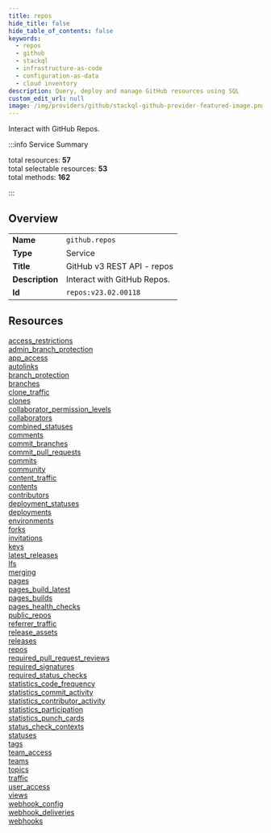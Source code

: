 ```yaml
---
title: repos
hide_title: false
hide_table_of_contents: false
keywords:
  - repos
  - github
  - stackql
  - infrastructure-as-code
  - configuration-as-data
  - cloud inventory
description: Query, deploy and manage GitHub resources using SQL
custom_edit_url: null
image: /img/providers/github/stackql-github-provider-featured-image.png
---
```

Interact with GitHub Repos.  
    
:::info Service Summary

<div class="row">
<div class="providerDocColumn">
<span>total resources:&nbsp;<b>57</b></span><br />
<span>total selectable resources:&nbsp;<b>53</b></span><br />
<span>total methods:&nbsp;<b>162</b></span><br />
</div>
</div>

:::

## Overview
<table><tbody>
<tr><td><b>Name</b></td><td><code>github.repos</code></td></tr>
<tr><td><b>Type</b></td><td>Service</td></tr>
<tr><td><b>Title</b></td><td>GitHub v3 REST API - repos</td></tr>
<tr><td><b>Description</b></td><td>Interact with GitHub Repos.</td></tr>
<tr><td><b>Id</b></td><td><code>repos:v23.02.00118</code></td></tr>
</tbody></table>

## Resources
<div class="row">
<div class="providerDocColumn">
<a href="/providers/github/repos/access_restrictions/">access_restrictions</a><br />
<a href="/providers/github/repos/admin_branch_protection/">admin_branch_protection</a><br />
<a href="/providers/github/repos/app_access/">app_access</a><br />
<a href="/providers/github/repos/autolinks/">autolinks</a><br />
<a href="/providers/github/repos/branch_protection/">branch_protection</a><br />
<a href="/providers/github/repos/branches/">branches</a><br />
<a href="/providers/github/repos/clone_traffic/">clone_traffic</a><br />
<a href="/providers/github/repos/clones/">clones</a><br />
<a href="/providers/github/repos/collaborator_permission_levels/">collaborator_permission_levels</a><br />
<a href="/providers/github/repos/collaborators/">collaborators</a><br />
<a href="/providers/github/repos/combined_statuses/">combined_statuses</a><br />
<a href="/providers/github/repos/comments/">comments</a><br />
<a href="/providers/github/repos/commit_branches/">commit_branches</a><br />
<a href="/providers/github/repos/commit_pull_requests/">commit_pull_requests</a><br />
<a href="/providers/github/repos/commits/">commits</a><br />
<a href="/providers/github/repos/community/">community</a><br />
<a href="/providers/github/repos/content_traffic/">content_traffic</a><br />
<a href="/providers/github/repos/contents/">contents</a><br />
<a href="/providers/github/repos/contributors/">contributors</a><br />
<a href="/providers/github/repos/deployment_statuses/">deployment_statuses</a><br />
<a href="/providers/github/repos/deployments/">deployments</a><br />
<a href="/providers/github/repos/environments/">environments</a><br />
<a href="/providers/github/repos/forks/">forks</a><br />
<a href="/providers/github/repos/invitations/">invitations</a><br />
<a href="/providers/github/repos/keys/">keys</a><br />
<a href="/providers/github/repos/latest_releases/">latest_releases</a><br />
<a href="/providers/github/repos/lfs/">lfs</a><br />
<a href="/providers/github/repos/merging/">merging</a><br />
<a href="/providers/github/repos/pages/">pages</a><br />
</div>
<div class="providerDocColumn">
<a href="/providers/github/repos/pages_build_latest/">pages_build_latest</a><br />
<a href="/providers/github/repos/pages_builds/">pages_builds</a><br />
<a href="/providers/github/repos/pages_health_checks/">pages_health_checks</a><br />
<a href="/providers/github/repos/public_repos/">public_repos</a><br />
<a href="/providers/github/repos/referrer_traffic/">referrer_traffic</a><br />
<a href="/providers/github/repos/release_assets/">release_assets</a><br />
<a href="/providers/github/repos/releases/">releases</a><br />
<a href="/providers/github/repos/repos/">repos</a><br />
<a href="/providers/github/repos/required_pull_request_reviews/">required_pull_request_reviews</a><br />
<a href="/providers/github/repos/required_signatures/">required_signatures</a><br />
<a href="/providers/github/repos/required_status_checks/">required_status_checks</a><br />
<a href="/providers/github/repos/statistics_code_frequency/">statistics_code_frequency</a><br />
<a href="/providers/github/repos/statistics_commit_activity/">statistics_commit_activity</a><br />
<a href="/providers/github/repos/statistics_contributor_activity/">statistics_contributor_activity</a><br />
<a href="/providers/github/repos/statistics_participation/">statistics_participation</a><br />
<a href="/providers/github/repos/statistics_punch_cards/">statistics_punch_cards</a><br />
<a href="/providers/github/repos/status_check_contexts/">status_check_contexts</a><br />
<a href="/providers/github/repos/statuses/">statuses</a><br />
<a href="/providers/github/repos/tags/">tags</a><br />
<a href="/providers/github/repos/team_access/">team_access</a><br />
<a href="/providers/github/repos/teams/">teams</a><br />
<a href="/providers/github/repos/topics/">topics</a><br />
<a href="/providers/github/repos/traffic/">traffic</a><br />
<a href="/providers/github/repos/user_access/">user_access</a><br />
<a href="/providers/github/repos/views/">views</a><br />
<a href="/providers/github/repos/webhook_config/">webhook_config</a><br />
<a href="/providers/github/repos/webhook_deliveries/">webhook_deliveries</a><br />
<a href="/providers/github/repos/webhooks/">webhooks</a><br />
</div>
</div>
